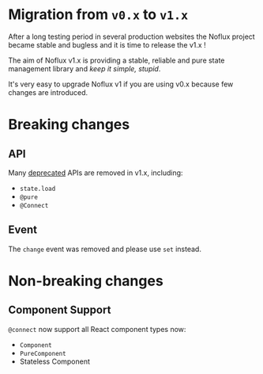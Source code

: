 # Migration from `v0.x` to `v1.x`

After a long testing period in several production websites the Noflux project became stable and bugless and it is time to release the v1.x !

The aim of Noflux v1.x is providing a stable, reliable and pure state management library and
*keep it simple, stupid*.

It's very easy to upgrade Noflux v1 if you are using v0.x because few changes are introduced.

# Breaking changes

## API

Many [deprecated](./from-noflux-to-v0.md#deprecated) APIs are removed in v1.x, including:

* `state.load`
* `@pure`
* `@Connect`

## Event

The `change` event was removed and please use `set` instead.

# Non-breaking changes

## Component Support

`@connect` now support all React component types now:

* `Component`
* `PureComponent`
* Stateless Component
